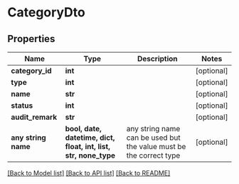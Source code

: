 # CategoryDto


## Properties
Name | Type | Description | Notes
------------ | ------------- | ------------- | -------------
**category_id** | **int** |  | [optional] 
**type** | **int** |  | [optional] 
**name** | **str** |  | [optional] 
**status** | **int** |  | [optional] 
**audit_remark** | **str** |  | [optional] 
**any string name** | **bool, date, datetime, dict, float, int, list, str, none_type** | any string name can be used but the value must be the correct type | [optional]

[[Back to Model list]](../README.md#documentation-for-models) [[Back to API list]](../README.md#documentation-for-api-endpoints) [[Back to README]](../README.md)


